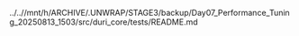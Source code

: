 ../..//mnt/h/ARCHIVE/.UNWRAP/STAGE3/backup/Day07_Performance_Tuning_20250813_1503/src/duri_core/tests/README.md